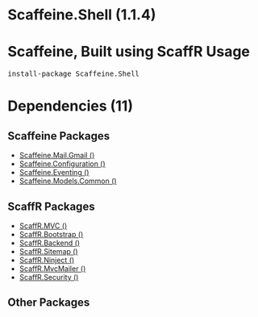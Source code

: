 ﻿Scaffeine.Shell (1.1.4)
======
Scaffeine, Built using ScaffR
Usage
======
<pre>install-package Scaffeine.Shell</pre>
Dependencies (11)
=====

Scaffeine Packages
------
* [Scaffeine.Mail.Gmail ()](https://github.com/wcpro/Scaffeine/tree/master/src/Scaffeine.Mail.Gmail)
* [Scaffeine.Configuration ()](https://github.com/wcpro/Scaffeine/tree/master/src/Scaffeine.Configuration)
* [Scaffeine.Eventing ()](https://github.com/wcpro/Scaffeine/tree/master/src/Scaffeine.Eventing)
* [Scaffeine.Models.Common ()](https://github.com/wcpro/Scaffeine/tree/master/src/Scaffeine.Models.Common)

ScaffR Packages
------
* [ScaffR.MVC ()](https://github.com/wcpro/ScaffR/tree/master/src/ScaffR.MVC)
* [ScaffR.Bootstrap ()](https://github.com/wcpro/ScaffR/tree/master/src/ScaffR.Bootstrap)
* [ScaffR.Backend ()](https://github.com/wcpro/ScaffR/tree/master/src/ScaffR.Backend)
* [ScaffR.Sitemap ()](https://github.com/wcpro/ScaffR/tree/master/src/ScaffR.Sitemap)
* [ScaffR.Ninject ()](https://github.com/wcpro/ScaffR/tree/master/src/ScaffR.Ninject)
* [ScaffR.MvcMailer ()](https://github.com/wcpro/ScaffR/tree/master/src/ScaffR.MvcMailer)
* [ScaffR.Security ()](https://github.com/wcpro/ScaffR/tree/master/src/ScaffR.Security)

Other Packages
------
